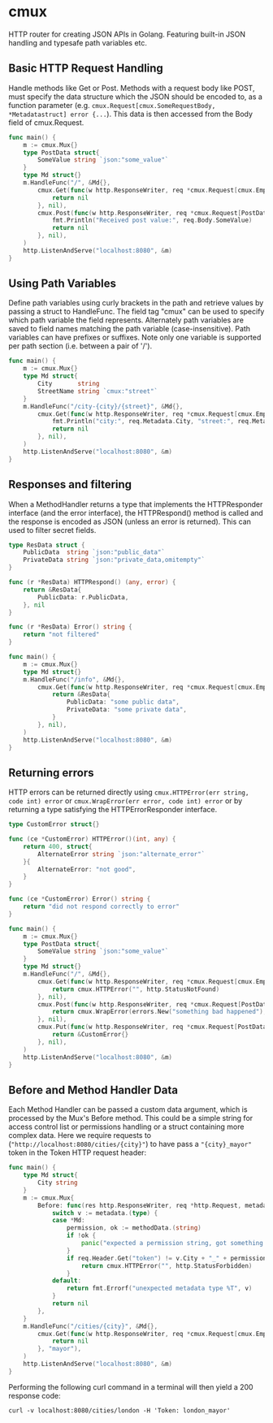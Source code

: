# cmux
HTTP router for creating JSON APIs in Golang. Featuring built-in JSON handling and typesafe path variables etc.

## Basic HTTP Request Handling
Handle methods like Get or Post. Methods with a request body like POST, must specify the data structure which the JSON should be encoded to, as a function parameter (e.g. `cmux.Request[cmux.SomeRequestBody, *Metadatastruct] error {...`). This data is then accessed from the Body field of cmux.Request.
```go
func main() {
    m := cmux.Mux{}
    type PostData struct{
        SomeValue string `json:"some_value"`
    }
    type Md struct{}
    m.HandleFunc("/", &Md{},
        cmux.Get(func(w http.ResponseWriter, req *cmux.Request[cmux.EmptyBody, *Md]) error {
            return nil
        }, nil),
        cmux.Post(func(w http.ResponseWriter, req *cmux.Request[PostData, *Md]) error {
            fmt.Println("Received post value:", req.Body.SomeValue)
            return nil
        }, nil),
    )
    http.ListenAndServe("localhost:8080", &m)
}
```

## Using Path Variables
Define path variables using curly brackets in the path and retrieve values by passing a struct to HandleFunc.
The field tag "cmux" can be used to specify which path variable the field represents. Alternately path variables are saved to field names matching the path variable (case-insensitive).
Path variables can have prefixes or suffixes. Note only one variable is supported per path section (i.e. between a pair of '/').

```go
func main() {
    m := cmux.Mux{}
    type Md struct{
        City       string
        StreetName string `cmux:"street"`
    }
    m.HandleFunc("/city-{city}/{street}", &Md{},
        cmux.Get(func(w http.ResponseWriter, req *cmux.Request[cmux.EmptyBody, *Md]) error {
            fmt.Println("city:", req.Metadata.City, "street:", req.Metadata.StreetName)
            return nil
        }, nil),
    )
    http.ListenAndServe("localhost:8080", &m)
}
```
## Responses and filtering
When a MethodHandler returns a type that implements the HTTPResponder interface (and the error interface), the HTTPRespond() method is called and the response is encoded as JSON (unless an error is returned). This can used to filter secret fields.

```go
type ResData struct {
    PublicData  string `json:"public_data"`
    PrivateData string `json:"private_data,omitempty"`
}

func (r *ResData) HTTPRespond() (any, error) {
    return &ResData{
        PublicData: r.PublicData,
    }, nil
}

func (r *ResData) Error() string {
    return "not filtered"
}

func main() {
    m := cmux.Mux{}
    type Md struct{}
    m.HandleFunc("/info", &Md{},
        cmux.Get(func(w http.ResponseWriter, req *cmux.Request[cmux.EmptyBody, *Md]) error {
            return &ResData{
                PublicData: "some public data",
                PrivateData: "some private data",
            }
        }, nil),
    )
    http.ListenAndServe("localhost:8080", &m)
}

```
## Returning errors
HTTP errors can be returned directly using `cmux.HTTPError(err string, code int) error` or `cmux.WrapError(err error, code int) error` or by returning a type satisfying the HTTPErrorResponder interface.
```go
type CustomError struct{}

func (ce *CustomError) HTTPError()(int, any) {
    return 400, struct{
        AlternateError string `json:"alternate_error"`
    }{
        AlternateError: "not good",
    }
}

func (ce *CustomError) Error() string {
    return "did not respond correctly to error"
}

func main() {
    m := cmux.Mux{}
    type PostData struct{
        SomeValue string `json:"some_value"`
    }
    type Md struct{}
    m.HandleFunc("/", &Md{},
        cmux.Get(func(w http.ResponseWriter, req *cmux.Request[cmux.EmptyBody, *Md]) error {
            return cmux.HTTPError("", http.StatusNotFound)
        }, nil),
        cmux.Post(func(w http.ResponseWriter, req *cmux.Request[PostData, *Md]) error {
            return cmux.WrapError(errors.New("something bad happened"), http.StatusInternalServerError)
        }, nil),
        cmux.Put(func(w http.ResponseWriter, req *cmux.Request[PostData, *Md]) error {
            return &CustomError{}
        }, nil),
    )
    http.ListenAndServe("localhost:8080", &m)
}
```

## Before and Method Handler Data
Each Method Handler can be passed a custom data argument, which is processed by the Mux's Before method. This could be a simple string for access control list or permissions handling or a struct containing more complex data. Here we require requests to (`"http://localhost:8080/cities/{city}"`) to have pass a `"{city}_mayor"` token in the Token HTTP request header:

```go
func main() {
    type Md struct{
        City string
    }
    m := cmux.Mux{
        Before: func(res http.ResponseWriter, req *http.Request, metadata, methodData any) error {
            switch v := metadata.(type) {
            case *Md:
                permission, ok := methodData.(string)
                if !ok {
                    panic("expected a permission string, got something else")
                }
                if req.Header.Get("token") != v.City + "_" + permission {
                    return cmux.HTTPError("", http.StatusForbidden)
                }
            default:
                return fmt.Errorf("unexpected metadata type %T", v)
            }
            return nil
        },
    }
    m.HandleFunc("/cities/{city}", &Md{},
        cmux.Get(func(w http.ResponseWriter, req *cmux.Request[cmux.EmptyBody, *Md]) error {
            return nil
        }, "mayor"),
    )
    http.ListenAndServe("localhost:8080", &m)
}
```
Performing the following curl command in a terminal will then yield a 200 response code:
```console
curl -v localhost:8080/cities/london -H 'Token: london_mayor'
```

